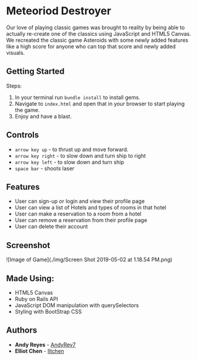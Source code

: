 # Meteoriod Destroyer

Our love of playing classic games was brought to reality by being able to actually re-create one of the classics using JavaScript and HTML5 Canvas. We recreated the classic game Asteroids with some newly added features like a high score for anyone who can top that score and newly added visuals.


## Getting Started

Steps:

1. In your terminal run `bundle install` to install gems.
2. Navigate to `index.html` and open that in your browser to start playing the game. 
3. Enjoy and have a blast.

## Controls

* `arrow key up`  - to thrust up and move forward.
* `arrow key right` - to slow down and turn ship to right 
* `arrow key left` - to slow down and turn ship
* `space bar` - shoots laser

## Features

* User can sign-up or login and view their profile page
* User can view a list of Hotels and types of rooms in that hotel
* User can make a reservation to a room from a hotel
* User can remove a reservation from their profile page
* User can delete their account


## Screenshot

![Image of Game](./img/Screen Shot 2019-05-02 at 1.18.54 PM.png)


## Made Using:

* HTML5 Canvas
* Ruby on Rails API
* JavaScript DOM manipulation with querySelectors
* Styling with BootStrap CSS


## Authors

* **Andy Reyes** - [AndyRey7](https://github.com/AndyRey7)
* **Elliot Chen** -  [lltchen](https://github.com/lltchen)
